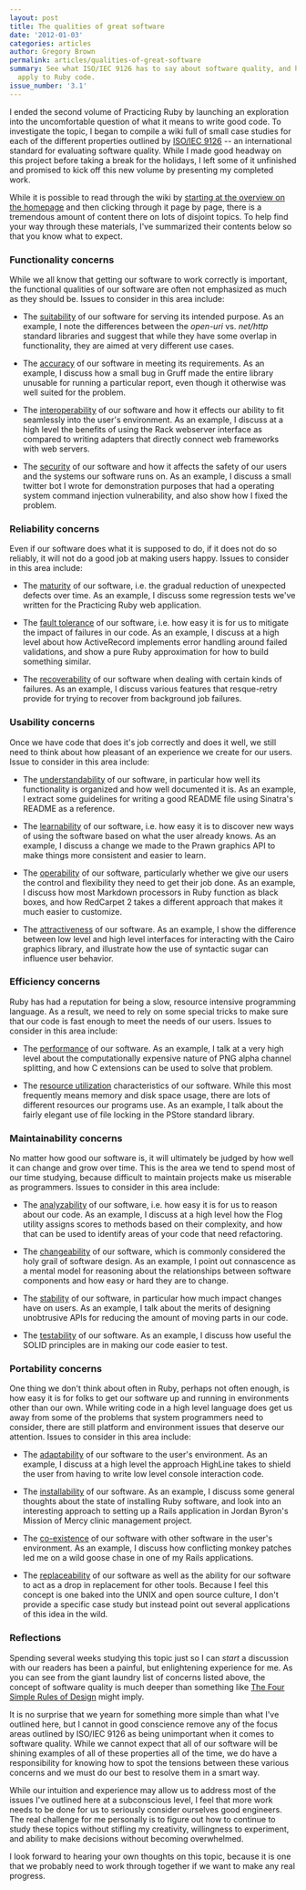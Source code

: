 ```yaml
---
layout: post
title: The qualities of great software
date: '2012-01-03'
categories: articles
author: Gregory Brown
permalink: articles/qualities-of-great-software
summary: See what ISO/IEC 9126 has to say about software quality, and how its metrics
  apply to Ruby code.
issue_number: '3.1'
---
```


I ended the second volume of Practicing Ruby by launching an exploration into the uncomfortable question of what it means to write good code. To investigate the topic, I began to compile a wiki full of small case studies for each of the different properties outlined by [ISO/IEC 9126](http://en.wikipedia.org/wiki/ISO/IEC_9126) -- an international standard for evaluating software quality. While I made good headway on this project before taking a break for the holidays, I left some of it unfinished and promised to kick off this new volume by presenting my completed work.

While it is possible to read through the wiki by [starting at the overview on the homepage](https://github.com/elm-city-craftworks/code_quality/wiki) and then clicking through it page by page, there is a tremendous amount of content there on lots of disjoint topics. To help find your way through these materials, I've summarized their contents below so that you know what to expect.

### Functionality concerns

While we all know that getting our software to work correctly is important, the functional qualities of our software are often not emphasized as much as they should be. Issues to consider in this area include:

* The [suitability](https://github.com/elm-city-craftworks/code_quality/wiki/Suitability) of our software for serving its intended purpose. As an example, I note the differences between the _open-uri_ vs. _net/http_ standard libraries and suggest that while they have some overlap in functionality, they are aimed at very different use cases.

* The [accuracy](https://github.com/elm-city-craftworks/code_quality/wiki/Accuracy) of our software in meeting its requirements. As an example, I discuss how a small bug in Gruff made the entire library unusable for running a particular report, even though it otherwise was well suited for the problem.

* The [interoperability](https://github.com/elm-city-craftworks/code_quality/wiki/Interoperability) of our software and how it effects our ability to fit seamlessly into the user's environment. As an example, I discuss at a high level the benefits of using the Rack webserver interface as compared to writing adapters that directly connect web frameworks with web servers.

* The [security](https://github.com/elm-city-craftworks/code_quality/wiki/Security) of our software and how it affects the safety of our users and the systems our software runs on. As an example, I discuss a small twitter bot I wrote for demonstration purposes that had a operating system command injection vulnerability, and also show how I fixed the problem.

### Reliability concerns

Even if our software does what it is supposed to do, if it does not do so reliably, it will not do a good job at making users happy. Issues to consider in this area include:

* The [maturity](https://github.com/elm-city-craftworks/code_quality/wiki/Maturity) of our software, i.e. the gradual reduction of unexpected defects over time. As an example, I discuss some regression tests we've written for the Practicing Ruby web application.

* The [fault tolerance](https://github.com/elm-city-craftworks/code_quality/wiki/Fault-Tolerance) of our software, i.e. how easy it is for us to mitigate the impact of failures in our code. As an example, I discuss at a high level about how ActiveRecord implements error handling around failed validations, and show a pure Ruby approximation for how to build something similar.

* The [recoverability](https://github.com/elm-city-craftworks/code_quality/wiki/Recoverability) of our software when dealing with certain kinds of failures. As an example, I discuss various features that resque-retry provide for trying to recover from background job failures.

### Usability concerns

Once we have code that does it's job correctly and does it well, we still need to think about how pleasant of an experience we create for our users. Issue to consider in this area include: 

* The [understandability](https://github.com/elm-city-craftworks/code_quality/wiki/Understandability) of our software, in particular how well its functionality is organized and how well documented it is. As an example, I extract some guidelines for writing a good README file using Sinatra's README as a reference.

* The [learnability](https://github.com/elm-city-craftworks/code_quality/wiki/Learnability) of our software, i.e. how easy it is to discover new ways of using the software based on what the user already knows. As an example, I discuss a change we made to the Prawn graphics API to make things more consistent and easier to learn.

* The [operability](https://github.com/elm-city-craftworks/code_quality/wiki/Operability) of our software, particularly whether we give our users the control and flexibility they need to get their job done. As an example, I discuss how most Markdown processors in Ruby function as black boxes, and how RedCarpet 2 takes a different approach that makes it much easier to customize.

* The [attractiveness](https://github.com/elm-city-craftworks/code_quality/wiki/Attractiveness) of our software. As an example, I show the difference between low level and high level interfaces for interacting with the Cairo graphics library, and illustrate how the use of syntactic sugar can influence user behavior.

### Efficiency concerns

Ruby has had a reputation for being a slow, resource intensive programming language. As a result, we need to rely on some special tricks to make sure that our code is fast enough to meet the needs of our users. Issues to consider in this area include:

* The [performance](https://github.com/elm-city-craftworks/code_quality/wiki/Performance) of our software. As an example, I talk at a very high level about the computationally expensive nature of PNG alpha channel splitting, and how C extensions can be used to solve that problem.

* The [resource utilization](https://github.com/elm-city-craftworks/code_quality/wiki/Resource-Utilization) characteristics of our software. While this most frequently means memory and disk space usage, there are lots of different resources our programs use. As an example, I talk about the fairly elegant use of file locking in the PStore standard library.

### Maintainability concerns

No matter how good our software is, it will ultimately be judged by how well it can change and grow over time. This is the area we tend to spend most of our time studying, because difficult to maintain projects make us miserable as programmers. Issues to consider in this area include:

* The [analyzability](https://github.com/elm-city-craftworks/code_quality/wiki/Analyzability) of our software, i.e. how easy it is for us to reason about our code. As an example, I discuss at a high level how the Flog utility assigns scores to methods based on their complexity, and how that can be used to identify areas of your code that need refactoring.

* The [changeability](https://github.com/elm-city-craftworks/code_quality/wiki/Changeability) of our software, which is commonly considered the holy grail of software design. As an example, I point out connascence as a mental model for reasoning about the relationships between software components and how easy or hard they are to change.

* The [stability](https://github.com/elm-city-craftworks/code_quality/wiki/Stability) of our software, in particular how much impact changes have on users. As an example, I talk about the merits of designing unobtrusive APIs for reducing the amount of moving parts in our code.

* The [testability](https://github.com/elm-city-craftworks/code_quality/wiki/Testability) of our software. As an example, I discuss how useful the SOLID principles are in making our code easier to test.

### Portability concerns

One thing we don't think about often in Ruby, perhaps not often enough, is how easy it is for folks to get our software up and running in environments other than our own. While writing code in a high level language does get us away from some of the problems that system programmers need to consider, there are still platform and environment issues that deserve our attention. Issues to consider in this area include:

* The [adaptability](https://github.com/elm-city-craftworks/code_quality/wiki/Adaptability) of our software to the user's environment. As an example, I discuss at a high level the approach HighLine takes to shield the user from having to write low level console interaction code.

* The [installability](https://github.com/elm-city-craftworks/code_quality/wiki/Installability) of our software. As an example, I discuss some general thoughts about the state of installing Ruby software, and look into an interesting approach to setting up a Rails application in Jordan Byron's Mission of Mercy clinic management project.

* The [co-existence](https://github.com/elm-city-craftworks/code_quality/wiki/Co-existence) of our software with other software in the user's environment. As an example, I discuss how conflicting monkey patches led me on a wild goose chase in one of my Rails applications.

* The [replaceability](https://github.com/elm-city-craftworks/code_quality/wiki/Replaceability) of our software as well as the ability for our software to act as a drop in replacement for other tools. Because I feel this concept is one baked into the UNIX and open source culture, I don't provide a specific case study but instead point out several applications of this idea in the wild.

### Reflections

Spending several weeks studying this topic just so I can *start* a discussion with our readers has been a painful, but enlightening experience for me. As you can see from the giant laundry list of concerns listed above, the concept of software quality is much deeper than something like [The Four Simple Rules of Design](http://www.c2.com/cgi/wiki?XpSimplicityRules) might imply. 

It is no surprise that we yearn for something more simple than what I've outlined here, but I cannot in good conscience remove any of the focus areas outlined by ISO/IEC 9126 as being unimportant when it comes to software quality. While we cannot expect that all of our software will be shining examples of all of these properties all of the time, we do have a responsibility for knowing how to spot the tensions between these various concerns and we must do our best to resolve them in a smart way.

While our intuition and experience may allow us to address most of the issues I've outlined here at a subconscious level, I feel that more work needs to be done for us to seriously consider ourselves good engineers. The real challenge for me personally is to figure out how to continue to study these topics without stifling my creativity, willingness to experiment, and ability to make decisions without becoming overwhelmed.

I look forward to hearing your own thoughts on this topic, because it is one that we probably need to work through together if we want to make any real progress.